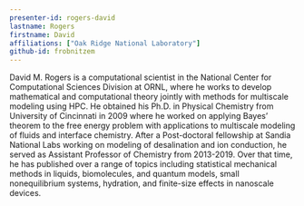 ```yaml
---
presenter-id: rogers-david
lastname: Rogers
firstname: David
affiliations: ["Oak Ridge National Laboratory"]
github-id: frobnitzem
---
```

David M. Rogers is a computational scientist in the National Center for Computational Sciences Division at ORNL, where he works to develop mathematical and computational theory jointly with methods for multiscale modeling using HPC. He obtained his Ph.D. in Physical Chemistry from University of Cincinnati in 2009 where he worked on applying Bayes’ theorem to the free energy problem with applications to multiscale modeling of fluids and interface chemistry. After a Post-doctoral fellowship at Sandia National Labs working on modeling of desalination and ion conduction, he served as Assistant Professor of Chemistry from 2013-2019. Over that time, he has published over a range of topics including statistical mechanical methods in liquids, biomolecules, and quantum models, small nonequilibrium systems, hydration, and finite-size effects in nanoscale devices.
